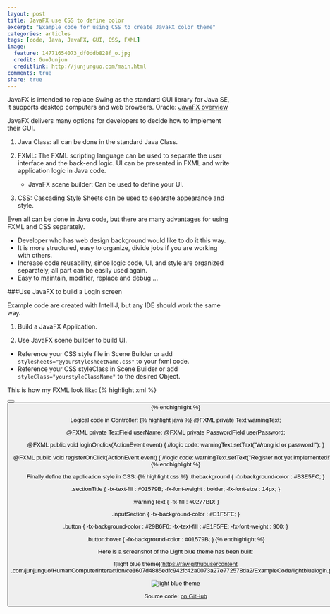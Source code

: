 ```yaml
---
layout: post
title: JavaFX use CSS to define color
excerpt: "Example code for using CSS to create JavaFX color theme"
categories: articles
tags: [code, Java, JavaFX, GUI, CSS, FXML]
image:
  feature: 14771654073_df0ddb828f_o.jpg
  credit: GuoJunjun
  creditlink: http://junjunguo.com/main.html
comments: true
share: true
---
```


JavaFX is intended to replace Swing as the standard GUI library for Java SE, it supports desktop computers and web browsers. Oracle: [JavaFX overview](http://docs.oracle.com/javase/8/javafx/get-started-tutorial/jfx-overview.htm#JFXST784)

JavaFX delivers many options for developers to decide how to implement their GUI. 

1. Java Class: all can be done in the standard Java Class.

2. FXML: The FXML scripting language can be used to separate the user interface and the back-end logic. UI can be presented
in FXML and write application logic in Java code.
    * JavaFX scene builder: Can be used to define your UI.

3. CSS: Cascading Style Sheets can be used to separate appearance and style.

Even all can be done in Java code, but there are many advantages for using FXML and CSS separately. 

 * Developer who has web design background would like to do it this way.
 * It is more structured, easy to organize, divide jobs if you are working with others. 
 * Increase code reusability, since logic code, UI, and style are organized separately, all part can be easily used again.
 * Easy to maintain, modifier, replace and debug ...

###Use JavaFX to build a Login screen

Example code are created with IntelliJ, but any IDE should work the same way.

1. Build a JavaFX Application.

2. Use JavaFX scene builder to build UI.
 * Reference your CSS style file in Scene Builder or add `stylesheets="@yourstylesheetName.css"` to your fxml code. 
 * Reference your CSS styleClass in Scene Builder or add `styleClass="yourstyleClassName"` to the desired Object. 

This is how my FXML look like:
{% highlight xml %}
<?xml version="1.0" encoding="UTF-8"?>
<?import javafx.scene.control.*?>
<?import javafx.scene.layout.*?>
<?import javafx.scene.text.Text?>
<Pane maxHeight="-Infinity" maxWidth="-Infinity" minHeight="-Infinity" minWidth="-Infinity" prefHeight="555.0"
      prefWidth="800.0" styleClass="thebackground" stylesheets="@style.css" xmlns="http://javafx.com/javafx/8"
      xmlns:fx="http://javafx.com/fxml/1" fx:controller="sample.Controller">
    <children>
        <GridPane alignment="CENTER" layoutX="300.0" layoutY="50.0" prefHeight="300.0" prefWidth="200.0">
            <columnConstraints>
                <ColumnConstraints hgrow="SOMETIMES" minWidth="10.0" prefWidth="100.0"/>
            </columnConstraints>
            <rowConstraints>
                <RowConstraints maxHeight="55.0" minHeight="55.0" prefHeight="55.0" vgrow="SOMETIMES"/>
                <RowConstraints maxHeight="55.0" minHeight="55.0" prefHeight="55.0" vgrow="SOMETIMES"/>
                <RowConstraints maxHeight="55.0" minHeight="55.0" prefHeight="55.0" vgrow="SOMETIMES"/>
                <RowConstraints maxHeight="55.0" minHeight="55.0" prefHeight="55.0" vgrow="SOMETIMES"/>
                <RowConstraints maxHeight="55.0" minHeight="55.0" prefHeight="55.0" vgrow="SOMETIMES"/>
                <RowConstraints maxHeight="55.0" minHeight="55.0" prefHeight="55.0" vgrow="SOMETIMES"/>
                <RowConstraints maxHeight="80.0" minHeight="80.0" prefHeight="55.0" vgrow="SOMETIMES"/>
            </rowConstraints>
            <children>
                <TextField fx:id="userName" alignment="CENTER" prefHeight="40.0" promptText="User ID"
                           styleClass="inputSection" GridPane.halignment="CENTER" GridPane.rowIndex="2"
                           GridPane.valignment="CENTER"/>
                <Label styleClass="sectionTitle" text="Login" GridPane.halignment="CENTER" GridPane.rowIndex="1"
                       GridPane.valignment="CENTER"/>
                <Label styleClass="sectionTitle" text="Calendar" GridPane.halignment="CENTER"
                       GridPane.valignment="CENTER"/>
                <Button mnemonicParsing="false" onAction="#loginOnclick" prefHeight="40.0" prefWidth="200.0"
                        text="Login" GridPane.halignment="CENTER" GridPane.rowIndex="4" GridPane.valignment="CENTER"/>
                <Button mnemonicParsing="false" onAction="#registerOnClick" prefHeight="40.0" prefWidth="200.0"
                        text="Register" GridPane.rowIndex="5"/>
                <Text fx:id="warningText" strokeType="OUTSIDE" strokeWidth="0.0" GridPane.rowIndex="6"/>
                <PasswordField fx:id="userPassword" alignment="CENTER" prefHeight="40.0" promptText="Password"
                               GridPane.halignment="CENTER" GridPane.rowIndex="3" GridPane.valignment="CENTER"
                               styleClass="inputSection"/>
            </children>
        </GridPane>
    </children>
</Pane>
{% endhighlight %}

Logical code in Controller:
{% highlight java %}
@FXML private Text warningText;

@FXML private TextField userName;
@FXML private PasswordField userPassword;

@FXML
public void loginOnclick(ActionEvent event) {
    //logic code:
    warningText.setText("Wrong id or password!");
}

@FXML
public void registerOnClick(ActionEvent event) {
    //logic code:
    warningText.setText("Register not yet implemented!");
}
{% endhighlight %}

Finally define the application style in CSS:
{% highlight css %}
.thebackground {
    -fx-background-color : #B3E5FC;
    }

.sectionTitle {
    -fx-text-fill   : #01579B;
    -fx-font-weight : bolder;
    -fx-font-size   : 14px;
    }

.warningText {
    -fx-fill : #0277BD;
    }

.inputSection {
    -fx-background-color : #E1F5FE;
    }

.button {
    -fx-background-color : #29B6F6;
    -fx-text-fill        : #E1F5FE;
    -fx-font-weight      : 900;
    }

.button:hover {
    -fx-background-color : #01579B;
    }
{% endhighlight %}

Here is a screenshot of the Light blue theme has been built:

![light blue theme](https://raw.githubusercontent
.com/junjunguo/HumanComputerInteraction/ce1607d4885edfc942fc42a0073a27e772578da2/ExampleCode/lightbluelogin.png)

![light blue theme](https://raw.githubusercontent.com/junjunguo/HumanComputerInteraction/ce1607d4885edfc942fc42a0073a27e772578da2/ExampleCode/lightblueloginr.png)

Source code: [on GitHub](https://github.com/junjunguo/HumanComputerInteraction/tree/master/ExampleCode)
